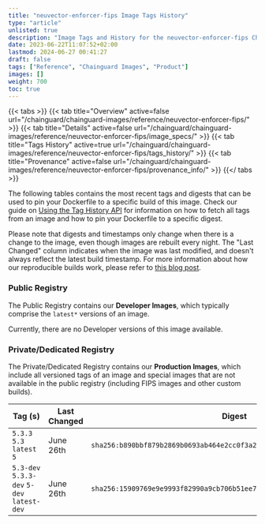 ```yaml
---
title: "neuvector-enforcer-fips Image Tags History"
type: "article"
unlisted: true
description: "Image Tags and History for the neuvector-enforcer-fips Chainguard Image"
date: 2023-06-22T11:07:52+02:00
lastmod: 2024-06-27 00:41:27
draft: false
tags: ["Reference", "Chainguard Images", "Product"]
images: []
weight: 700
toc: true
---
```


{{< tabs >}}
{{< tab title="Overview" active=false url="/chainguard/chainguard-images/reference/neuvector-enforcer-fips/" >}}
{{< tab title="Details" active=false url="/chainguard/chainguard-images/reference/neuvector-enforcer-fips/image_specs/" >}}
{{< tab title="Tags History" active=true url="/chainguard/chainguard-images/reference/neuvector-enforcer-fips/tags_history/" >}}
{{< tab title="Provenance" active=false url="/chainguard/chainguard-images/reference/neuvector-enforcer-fips/provenance_info/" >}}
{{</ tabs >}}

The following tables contains the most recent tags and digests that can be used to pin your Dockerfile to a specific build of this image. Check our guide on [Using the Tag History API](/chainguard/chainguard-images/using-the-tag-history-api/) for information on how to fetch all tags from an image and how to pin your Dockerfile to a specific digest.

Please note that digests and timestamps only change when there is a change to the image, even though images are rebuilt every night. The "Last Changed" column indicates when the image was last modified, and doesn't always reflect the latest build timestamp. For more information about how our reproducible builds work, please refer to [this blog post](https://www.chainguard.dev/unchained/reproducing-chainguards-reproducible-image-builds).

### Public Registry
The Public Registry contains our **Developer Images**, which typically comprise the `latest*` versions of an image.

Currently, there are no Developer versions of this image available.

### Private/Dedicated Registry
The Private/Dedicated Registry contains our **Production Images**, which include all versioned tags of an image and special images that are not available in the public registry (including FIPS images and other custom builds).

| Tag (s)                                     | Last Changed | Digest                                                                    |
|---------------------------------------------|--------------|---------------------------------------------------------------------------|
|  `5.3.3` `5.3` `latest` `5`                 | June 26th    | `sha256:b890bbf879b2869b0693ab464e2cc0f3a2b610ec5d416d504050af8fbe1484e5` |
|  `5.3-dev` `5.3.3-dev` `5-dev` `latest-dev` | June 26th    | `sha256:15909769e9e9993f82990a9cb706b51ee721e196486f771d6e765f2dd617f549` |

